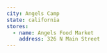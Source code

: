 ```yaml
---
city: Angels Camp
state: california
stores:
  - name: Angels Food Market
    address: 326 N Main Street
---
```

